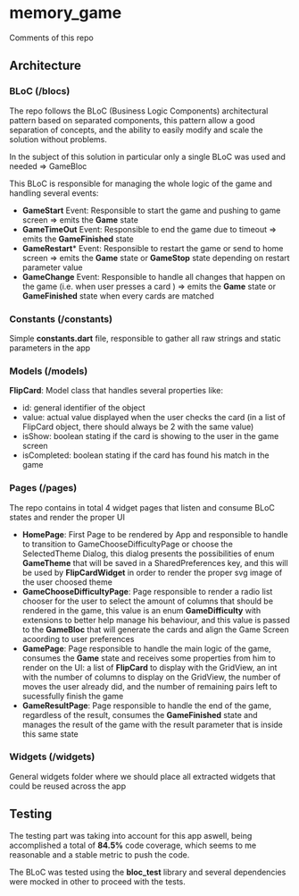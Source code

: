 # memory_game

Comments of this repo

## Architecture

### BLoC (/blocs)
The repo follows the BLoC (Business Logic Components) architectural pattern based on separated components, this
pattern allow a good separation of concepts, and the ability to easily modify and scale the solution without problems.

In the subject of this solution in particular only a single BLoC was used and needed => GameBloc

This BLoC is responsible for managing the whole logic of the game and handling several events:

- **GameStart** Event: Responsible to start the game and pushing to game screen => emits the **Game** state
- **GameTimeOut** Event: Responsible to end the game due to timeout => emits the **GameFinished** state
- **GameRestart*** Event: Responsible to restart the game or send to home screen => emits the **Game** state or
**GameStop** state depending on restart parameter value
- **GameChange** Event: Responsible to handle all changes that happen on the game (i.e. when user presses a card ) =>
emits the **Game** state or **GameFinished** state when every cards are matched

### Constants (/constants)
Simple **constants.dart** file, responsible to gather all raw strings and static parameters in the app

### Models (/models)
**FlipCard**: Model class that handles several properties like:

- id: general identifier of the object
- value: actual value displayed when the user checks the card (in a list of FlipCard object, there should always be 2
 with the same value)
- isShow: boolean stating if the card is showing to the user in the game screen
- isCompleted: boolean stating if the card has found his match in the game

### Pages (/pages)
The repo contains in total 4 widget pages that listen and consume BLoC states and render the proper UI

- **HomePage**: First Page to be rendered by App and responsible to handle to transition to GameChooseDifficultyPage
or choose the SelectedTheme Dialog, this dialog presents the possibilities of enum **GameTheme** that will be saved
in a SharedPreferences key, and this will be used by **FlipCardWidget** in order to render the proper svg image of
the user choosed theme
- **GameChooseDifficultyPage**: Page responsible to render a radio list chooser for the user to select the amount of
columns that should be rendered in the game, this value is an enum **GameDifficulty** with extensions to better help
manage his behaviour, and this value is passed to the **GameBloc** that will generate the cards and align the Game
Screen acoording to user preferences
- **GamePage**: Page responsible to handle the main logic of the game, consumes the **Game** state and receives some
properties from him to render on the UI: a list of **FlipCard** to display with the GridView, an int with the number
of columns to display on the GridView, the number of moves the user already did, and the number of remaining pairs
left to sucessfully finish the game
- **GameResultPage**: Page responsible to handle the end of the game, regardless of the result, consumes the
**GameFinished** state and manages the result of the game with the result parameter that is inside this same state

### Widgets (/widgets)
General widgets folder where we should place all extracted widgets that could be reused across the app

## Testing
The testing part was taking into account for this app aswell, being accomplished a total of **84.5%** code coverage,
which seems to me reasonable and a stable metric to push the code.

The BLoC was tested using the **bloc_test** library and several dependencies were mocked in other to proceed with the
 tests.